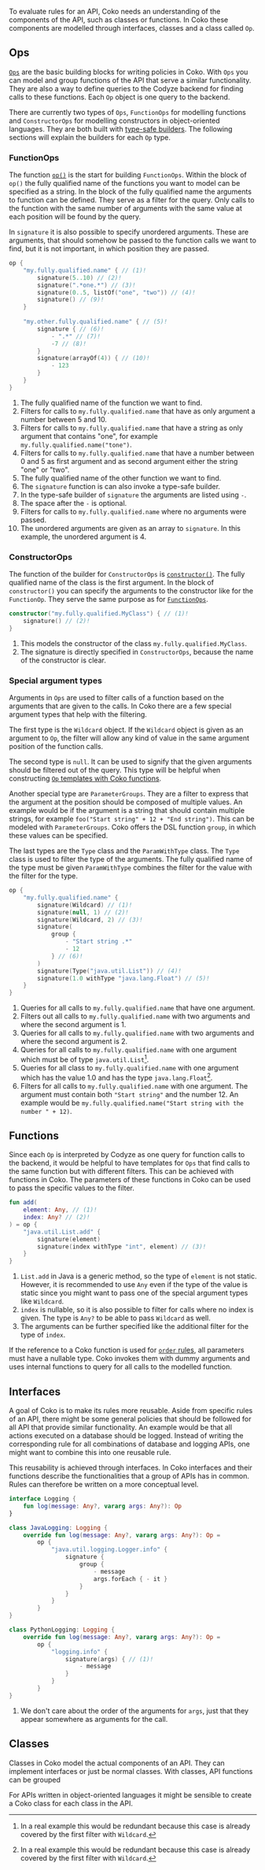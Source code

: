 
To evaluate rules for an API, Coko needs an understanding of the components of the API, such as classes or functions.
In Coko these components are modelled through interfaces, classes and a class called `Op`.

## Ops

[`Ops`](../../api/codyze/codyze-specification-languages/coko/coko-core/de.fraunhofer.aisec.codyze.specificationLanguages.coko.core.dsl/-op) are the basic building blocks for writing policies in Coko.
With `Ops` you can model and group functions of the API that serve a similar functionality.
They are also a way to define queries to the Codyze backend for finding calls to these functions.
Each `Op` object is one query to the backend.

There are currently two types of `Ops`, `FunctionOps` for modelling functions and `ConstructorOps` for modelling constructors in object-oriented languages.
They are both built with [type-safe builders](index.md#type-safe-builders).
The following sections will explain the builders for each `Op` type.

### FunctionOps

The function [`op()`](../../api/codyze/codyze-specification-languages/coko/coko-core/de.fraunhofer.aisec.codyze.specificationLanguages.coko.core.dsl/op.html) is the start for building `FunctionOps`.
Within the block of `op()` the fully qualified name of the functions you want to model can be specified as a string.
In the block of the fully qualified name the arguments to function can be defined.
They serve as a filter for the query.
Only calls to the function with the same number of arguments with the same value at each position will be found by the query.

In `signature` it is also possible to specify unordered arguments.
These are arguments, that should somehow be passed to the function calls we want to find, but it is not important, in which position they are passed.

```kotlin title="Example of defining a FunctionOp"
op {
    "my.fully.qualified.name" { // (1)!
        signature(5..10) // (2)!
        signature(".*one.*") // (3)!
        signature(0..5, listOf("one", "two")) // (4)!
        signature() // (9)!
    }
    
    "my.other.fully.qualified.name" { // (5)!
        signature { // (6)!
            - ".*" // (7)!
            -7 // (8)!
        }
        signature(arrayOf(4)) { // (10)!
            - 123
        }
    }
}
```

1. The fully qualified name of the function we want to find.
2. Filters for calls to `my.fully.qualified.name` that have as only argument a number between 5 and 10.
3. Filters for calls to `my.fully.qualified.name` that have a string as only argument that contains "one", for example `my.fully.qualified.name("tone")`.
4. Filters for calls to `my.fully.qualified.name` that have a number between 0 and 5 as first argument and as second argument either the string "one" or "two".
5. The fully qualified name of the other function we want to find.
6. The `signature` function is can also invoke a type-safe builder.
7. In the type-safe builder of `signature` the arguments are listed using `-`.
8. The space after the `-` is optional.
9. Filters for calls to `my.fully.qualified.name` where no arguments were passed.
10. The unordered arguments are given as an array to `signature`. In this example, the unordered argument is 4.

### ConstructorOps

The function of the builder for `ConstructorOps` is [`constructor()`](../../api/codyze/codyze-specification-languages/coko/coko-core/de.fraunhofer.aisec.codyze.specificationLanguages.coko.core.dsl/constructor.html).
The fully qualified name of the class is the first argument.
In the block of `constructor()` you can specify the arguments to the constructor like for the `FunctionOp`.
They serve the same purpose as for [`FunctionOps`](modelling.md#functionops).

```kotlin title="Example of defining a ConstructorOp"
constructor("my.fully.qualified.MyClass") { // (1)!
    signature() // (2)!
}
```

1. This models the constructor of the class `my.fully.qualified.MyClass`.
2. The signature is directly specified in `ConstructorOps`, because the name of the constructor is clear. 

### Special argument types

Arguments in `Ops` are used to filter calls of a function based on the arguments that are given to the calls.
In Coko there are a few special argument types that help with the filtering.

The first type is the `Wildcard` object.
If the `Wildcard` object is given as an argument to `Op`, the filter will allow any kind of value in the same argument position of the function calls.

The second type is `null`.
It can be used to signify that the given arguments should be filtered out of the query.
This type will be helpful when constructing [`Op` templates with Coko functions](modelling.md#functions).

Another special type are `ParameterGroups`.
They are a filter to express that the argument at the position should be composed of multiple values.
An example would be if the argument is a string that should contain multiple strings, for example `foo("Start string" + 12 + "End string")`.
This can be modeled with `ParameterGroups`.
Coko offers the DSL function `group`, in which these values can be specified. 

The last types are the `Type` class and the `ParamWithType` class.
The `Type` class is used to filter the type of the arguments.
The fully qualified name of the type must be given
`ParamWithType` combines the filter for the value with the filter for the type.


```kotlin title="Example with special argument types"
op {
    "my.fully.qualified.name" {
        signature(Wildcard) // (1)!
        signature(null, 1) // (2)!
        signature(Wildcard, 2) // (3)!
        signature( 
            group {
                - "Start string .*"
                - 12
            } // (6)!
        )
        signature(Type("java.util.List")) // (4)!
        signature(1.0 withType "java.lang.Float") // (5)!
    }
}
```

1. Queries for all calls to `my.fully.qualified.name` that have one argument.
2. Filters out all calls to `my.fully.qualified.name` with two arguments and where the second argument is 1.
3. Queries for all calls to `my.fully.qualified.name` with two arguments and where the second argument is 2.
4. Queries for all calls to `my.fully.qualified.name` with one argument which must be of type `java.util.List`[^1].
5. Queries for all class to `my.fully.qualified.name` with one argument which has the value 1.0 and has the type `java.lang.Float`[^1].
6. Filters for all calls to `my.fully.qualified.name` with one argument. The argument must contain both `"Start string"` and the number 12. An example would be `my.fully.qualified.name("Start string with the number " + 12)`.

[^1]: In a real example this would be redundant because this case is already covered by the first filter with `Wildcard`.

## Functions

Since each `Op` is interpreted by Codyze as one query for function calls to the backend, it would be helpful to have templates for `Ops` that find calls to the same function but with different filters.
This can be achieved with functions in Coko.
The parameters of these functions in Coko can be used to pass the specific values to the filter.

```kotlin title="An example for an Op template for the function java.util.List.add
fun add(
    element: Any, // (1)!
    index: Any? // (2)!
) = op {
    "java.util.List.add" {
        signature(element)
        signature(index withType "int", element) // (3)!
    }
}
```

1. `List.add` in Java is a generic method, so the type of `element` is not static. However, it is recommended to use `Any` even if the type of the value is static since you might want to pass one of the special argument types like `Wildcard`.
2. `index` is nullable, so it is also possible to filter for calls where no index is given. The type is `Any?` to be able to pass `Wildcard` as well. 
3. The arguments can be further specified like the additional filter for the type of `index`.  

If the reference to a Coko function is used for [`order` rules](rules.md#order-evaluator), all parameters must have a nullable type.
Coko invokes them with dummy arguments and uses internal functions to query for all calls to the modelled function. 


## Interfaces

A goal of Coko is to make its rules more reusable.
Aside from specific rules of an API, there might be some general policies that should be followed for all API that provide similar functionality.
An example would be that all actions executed on a database should be logged.
Instead of writing the corresponding rule for all combinations of database and logging APIs, one might want to combine this into one reusable rule.

This reusability is achieved through interfaces.
In Coko interfaces and their functions describe the functionalities that a group of APIs has in common.
Rules can therefore be written on a more conceptual level.

```kotlin title="Example of a interface and its implementations in Coko"
interface Logging {
    fun log(message: Any?, vararg args: Any?): Op
}

class JavaLogging: Logging {
    override fun log(message: Any?, vararg args: Any?): Op =
        op {
            "java.util.logging.Logger.info" {
                signature {
                    group {
                        - message
                        args.forEach { - it }
                    }
                }
            } 
        }
}

class PythonLogging: Logging {
    override fun log(message: Any?, vararg args: Any?): Op =
        op {
            "logging.info" { 
                signature(args) { // (1)! 
                    - message 
                } 
            }
        }
}
```

1. We don't care about the order of the arguments for `args`, just that they appear somewhere as arguments for the call.

## Classes

Classes in Coko model the actual components of an API.
They can implement interfaces or just be normal classes.
With classes, API functions can be grouped

For APIs written in object-oriented languages it might be sensible to create a Coko class for each class in the API.

